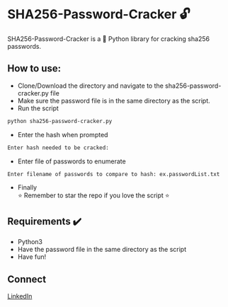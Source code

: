 # SHA256-Password-Cracker 🔓

SHA256-Password-Cracker is a 🐍 Python library for cracking sha256 passwords.

## How to use:

- Clone/Download the directory and navigate to the sha256-password-cracker.py file
- Make sure the password file is in the same directory as the script.
- Run the script

```bash
python sha256-password-cracker.py
```

- Enter the hash when prompted

```bash
Enter hash needed to be cracked:
```

- Enter file of passwords to enumerate

```bash
Enter filename of passwords to compare to hash: ex.passwordList.txt
```

- Finally\
  ⭐ Remember to star the repo if you love the script ⭐

## Requirements ✔️

- Python3
- Have the password file in the same directory as the script
- Have fun!

## Connect

[LinkedIn](https://www.linkedin.com/in/travis-bowen/)
